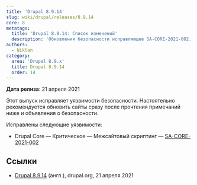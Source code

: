 ```yaml
---
title: 'Drupal 8.9.14'
slug: wiki/drupal/releases/8.9.14
core: 8
metatags:
  title: 'Drupal 8.9.14: Список изменений'
  description: 'Обновления безопасности исправляющее SA-CORE-2021-002.'
authors:
  - Niklan
category:
  area: 'Drupal 8.9.x'
  title: Drupal 8.9.14
  order: 14
---
```


**Дата релиза**: 21 апреля 2021

Этот выпуск исправляет уязвимости безопасности. Настоятельно рекомендуется обновить сайты сразу после прочтения примечаний ниже и объявления о безопасности.

Исправлены следующие уязвимости:

- Drupal Core — Критическое — Межсайтовый скриптинг — [SA-CORE-2021-002](../../../../security/sa-core/2021-002/index.md)

## Ссылки

- [Drupal 8.9.14](https://www.drupal.org/project/drupal/releases/8.9.14) (англ.), drupal.org, 21 апреля 2021